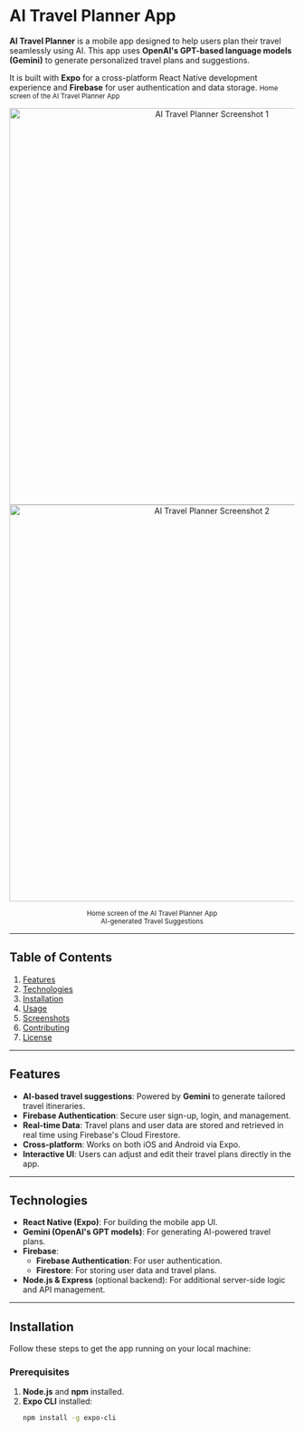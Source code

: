 # AI Travel Planner App

**AI Travel Planner** is a mobile app designed to help users plan their travel seamlessly using AI. This app uses **OpenAI's GPT-based language models (Gemini)** to generate personalized travel plans and suggestions.

It is built with **Expo** for a cross-platform React Native development experience and **Firebase** for user authentication and data storage.
  <small>Home screen of the AI Travel Planner App</small>
<p align="center">
  <img src="https://i.imgur.com/AYGCAtb.png" alt="AI Travel Planner Screenshot 1"  height="700" style="margin-right: 10px;" />
  <img src="https://i.imgur.com/6a8fe24.png" alt="AI Travel Planner Screenshot 2" height="700" />
</p>

<p align="center">
  <small>Home screen of the AI Travel Planner App</small>
  <br>
  <small>AI-generated Travel Suggestions</small>
</p>



---

## Table of Contents

1. [Features](#features)
2. [Technologies](#technologies)
3. [Installation](#installation)
4. [Usage](#usage)
5. [Screenshots](#screenshots)
6. [Contributing](#contributing)
7. [License](#license)

---

## Features

- **AI-based travel suggestions**: Powered by **Gemini** to generate tailored travel itineraries.
- **Firebase Authentication**: Secure user sign-up, login, and management.
- **Real-time Data**: Travel plans and user data are stored and retrieved in real time using Firebase's Cloud Firestore.
- **Cross-platform**: Works on both iOS and Android via Expo.
- **Interactive UI**: Users can adjust and edit their travel plans directly in the app.

---

## Technologies

- **React Native (Expo)**: For building the mobile app UI.
- **Gemini (OpenAI's GPT models)**: For generating AI-powered travel plans.
- **Firebase**:
  - **Firebase Authentication**: For user authentication.
  - **Firestore**: For storing user data and travel plans.
- **Node.js & Express** (optional backend): For additional server-side logic and API management.

---

## Installation

Follow these steps to get the app running on your local machine:

### Prerequisites

1. **Node.js** and **npm** installed.
2. **Expo CLI** installed:
   ```bash
   npm install -g expo-cli
